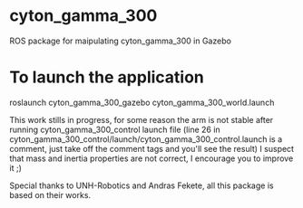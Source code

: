 # cyton_gamma_300
ROS package for maipulating cyton_gamma_300 in Gazebo
# To launch the application
roslaunch cyton_gamma_300_gazebo cyton_gamma_300_world.launch

This work stills in progress, for some reason the arm is not stable after running cyton_gamma_300_control launch file (line 26 in cyton_gamma_300_control/launch/cyton_gamma_300_control.launch is a comment, just take off the comment tags and you'll see the result) I suspect that mass and inertia properties are not correct, I encourage you to improve it ;)

Special thanks to UNH-Robotics and Andras Fekete, all this package is based on their works.

